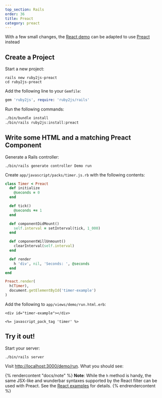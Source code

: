 ```yaml
---
top_section: Rails
order: 36
title: Preact
category: preact
---
```


With a few small changes, the [React demo](./react) can be adapted to use
[Preact](https://preactjs.com/) instead

## Create a Project

Start a new project:

```
rails new ruby2js-preact
cd ruby2js-preact
```

Add the following line to your `Gemfile`:

```ruby
gem 'ruby2js', require: 'ruby2js/rails'
```

Run the following commands:

```sh
./bin/bundle install
./bin/rails ruby2js:install:preact
```

## Write some HTML and a matching Preact Component

Generate a Rails controller:

```
./bin/rails generate controller Demo run
```

Create `app/javascript/packs/timer.js.rb` with the following
contents:

<div data-controller="combo" data-options='{
  "eslevel": 2021,
  "filters": ["esm", "react", "functions"]
}'></div>

```ruby
class Timer < Preact
  def initialize
    @seconds = 0
  end

  def tick()
    @seconds += 1
  end

  def componentDidMount()
    self.interval = setInterval(tick, 1_000)
  end

  def componentWillUnmount()
    clearInterval(self.interval)
  end

  def render
    h 'div', nil, 'Seconds: ', @seconds
  end
end

Preact.render(
  h(Timer),
  document.getElementById('timer-example')
)
```

Add the following to `app/views/demo/run.html.erb`:

```erb
<div id="timer-example"></div>

<%= javascript_pack_tag 'timer' %>
```

## Try it out!

Start your server:

```
./bin/rails server
```

Visit <http://localhost:3000/demo/run>.  What you should see:

<p data-controller="eval" data-html="div.language-erb"></p>

{% rendercontent "docs/note" %}
**Note**: While the `h` method is handy, the same JSX-like and wunderbar
syntaxes supported by the React filter can be used with Preact.  See the
[React examples](../react/) for details.
{% endrendercontent %}
